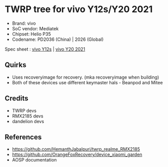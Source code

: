 # TWRP tree for vivo Y12s/Y20 2021
* Brand: vivo
* SoC vendor: Mediatek
* Chipset: Helio P35
* Codename: PD2036 (China) | 2026 (Global)

Spec sheet : [vivo Y12s](https://www.gsmarena.com/vivo_y12s-10602.php) | [vivo Y20 2021](https://www.gsmarena.com/vivo_y20_2021-10658.php)

## Quirks
* Uses recoveryimage for recovery. (mka recoveryimage when building)
* Both of these devices use different keymaster hals - Beanpod and Mitee

## Credits
* TWRP devs
* RMX2185 devs
* dandelion devs

## References
* https://github.com/HemanthJabalpuri/twrp_realme_RMX2185
* https://github.com/OrangeFoxRecovery/device_xiaomi_garden
* AOSP documentation